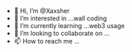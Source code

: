 - 👋 Hi, I’m @Xaxsher
- 👀 I’m interested in ...wall coding 
- 🌱 I’m currently learning ...web3 usage 
- 💞️ I’m looking to collaborate on ...
- 📫 How to reach me ...

<!---
Xaxsher/Xaxsher is a ✨ special ✨ repository because its `README.md` (this file) appears on your GitHub profile.
You can click the Preview link to take a look at your changes.
--->
